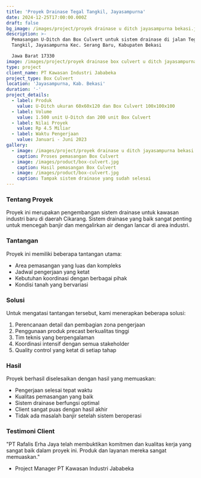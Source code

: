 ```yaml
---
title: 'Proyek Drainase Tegal Tangkil, Jayasampurna'
date: 2024-12-25T17:00:00.000Z
draft: false
bg_image: /images/project/proyek drainase u ditch jayasampurna bekasi.jpeg
description: >-
  Pemasangan U-Ditch dan Box Culvert untuk sistem drainase di jalan Tegal
  Tangkil, Jayasampurna Kec. Serang Baru, Kabupaten Bekasi

  Jawa Barat 17330
image: /images/project/proyek drainase box culvert u ditch jayasampurna.jpeg
type: project
client_name: PT Kawasan Industri Jababeka
project_type: Box Culvert
location: 'Jayasampurna, Kab. Bekasi'
duration: '-'
project_details:
  - label: Produk
    value: U-Ditch ukuran 60x60x120 dan Box Culvert 100x100x100
  - label: Volume
    value: 1.500 unit U-Ditch dan 200 unit Box Culvert
  - label: Nilai Proyek
    value: Rp 4.5 Miliar
  - label: Waktu Pengerjaan
    value: Januari - Juni 2023
gallery:
  - image: /images/project/proyek drainase u ditch jayasampurna bekasi.jpeg
    caption: Proses pemasangan Box Culvert
  - image: /images/product/box-culvert.jpg
    caption: Hasil pemasangan Box Culvert
  - image: /images/product/box-culvert.jpg
    caption: Tampak sistem drainase yang sudah selesai
---
```


### Tentang Proyek

Proyek ini merupakan pengembangan sistem drainase untuk kawasan industri baru di daerah Cikarang. Sistem drainase yang baik sangat penting untuk mencegah banjir dan mengalirkan air dengan lancar di area industri.

### Tantangan

Proyek ini memiliki beberapa tantangan utama:

* Area pemasangan yang luas dan kompleks
* Jadwal pengerjaan yang ketat
* Kebutuhan koordinasi dengan berbagai pihak
* Kondisi tanah yang bervariasi

### Solusi

Untuk mengatasi tantangan tersebut, kami menerapkan beberapa solusi:

1. Perencanaan detail dan pembagian zona pengerjaan
2. Penggunaan produk precast berkualitas tinggi
3. Tim teknis yang berpengalaman
4. Koordinasi intensif dengan semua stakeholder
5. Quality control yang ketat di setiap tahap

### Hasil

Proyek berhasil diselesaikan dengan hasil yang memuaskan:

* Pengerjaan selesai tepat waktu
* Kualitas pemasangan yang baik
* Sistem drainase berfungsi optimal
* Client sangat puas dengan hasil akhir
* Tidak ada masalah banjir setelah sistem beroperasi

### Testimoni Client

"PT Rafalis Erha Jaya telah membuktikan komitmen dan kualitas kerja yang sangat baik dalam proyek ini. Produk dan layanan mereka sangat memuaskan."

* Project Manager PT Kawasan Industri Jababeka
